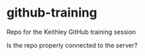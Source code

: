 # github-training
Repo for the Keithley GitHub training session

Is the repo properly connected to the server?
